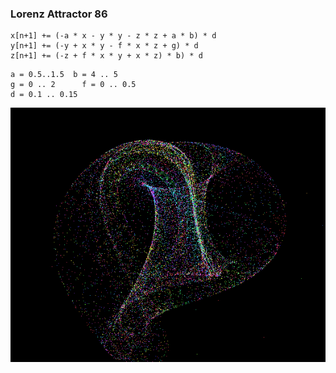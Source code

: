 ### Lorenz Attractor 86


```JS
x[n+1] += (-a * x - y * y - z * z + a * b) * d
y[n+1] += (-y + x * y - f * x * z + g) * d
z[n+1] += (-z + f * x * y + x * z) * b) * d

```

```JS
a = 0.5..1.5  b = 4 .. 5
g = 0 .. 2      f = 0 .. 0.5  
d = 0.1 .. 0.15
```

![samplegif](sample.gif)
